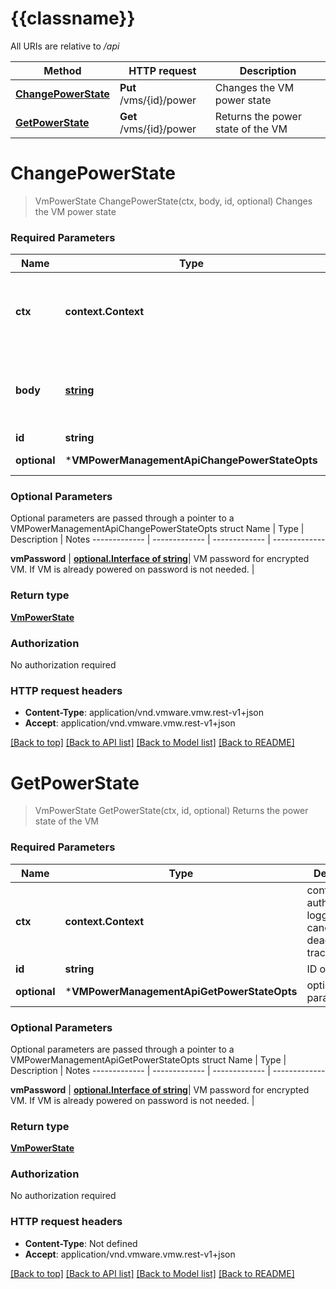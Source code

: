 # {{classname}}

All URIs are relative to */api*

Method | HTTP request | Description
------------- | ------------- | -------------
[**ChangePowerState**](VMPowerManagementApi.md#ChangePowerState) | **Put** /vms/{id}/power | Changes the VM power state
[**GetPowerState**](VMPowerManagementApi.md#GetPowerState) | **Get** /vms/{id}/power | Returns the power state of the VM

# **ChangePowerState**
> VmPowerState ChangePowerState(ctx, body, id, optional)
Changes the VM power state

### Required Parameters

Name | Type | Description  | Notes
------------- | ------------- | ------------- | -------------
 **ctx** | **context.Context** | context for authentication, logging, cancellation, deadlines, tracing, etc.
  **body** | [**string**](string.md)| VM power operation: on, off, shutdown, suspend, pause, unpause | 
  **id** | **string**| ID of VM | 
 **optional** | ***VMPowerManagementApiChangePowerStateOpts** | optional parameters | nil if no parameters

### Optional Parameters
Optional parameters are passed through a pointer to a VMPowerManagementApiChangePowerStateOpts struct
Name | Type | Description  | Notes
------------- | ------------- | ------------- | -------------


 **vmPassword** | [**optional.Interface of string**](.md)| VM password for encrypted VM. If VM is already powered on password is not needed. | 

### Return type

[**VmPowerState**](VMPowerState.md)

### Authorization

No authorization required

### HTTP request headers

 - **Content-Type**: application/vnd.vmware.vmw.rest-v1+json
 - **Accept**: application/vnd.vmware.vmw.rest-v1+json

[[Back to top]](#) [[Back to API list]](../README.md#documentation-for-api-endpoints) [[Back to Model list]](../README.md#documentation-for-models) [[Back to README]](../README.md)

# **GetPowerState**
> VmPowerState GetPowerState(ctx, id, optional)
Returns the power state of the VM

### Required Parameters

Name | Type | Description  | Notes
------------- | ------------- | ------------- | -------------
 **ctx** | **context.Context** | context for authentication, logging, cancellation, deadlines, tracing, etc.
  **id** | **string**| ID of VM | 
 **optional** | ***VMPowerManagementApiGetPowerStateOpts** | optional parameters | nil if no parameters

### Optional Parameters
Optional parameters are passed through a pointer to a VMPowerManagementApiGetPowerStateOpts struct
Name | Type | Description  | Notes
------------- | ------------- | ------------- | -------------

 **vmPassword** | [**optional.Interface of string**](.md)| VM password for encrypted VM. If VM is already powered on password is not needed. | 

### Return type

[**VmPowerState**](VMPowerState.md)

### Authorization

No authorization required

### HTTP request headers

 - **Content-Type**: Not defined
 - **Accept**: application/vnd.vmware.vmw.rest-v1+json

[[Back to top]](#) [[Back to API list]](../README.md#documentation-for-api-endpoints) [[Back to Model list]](../README.md#documentation-for-models) [[Back to README]](../README.md)

